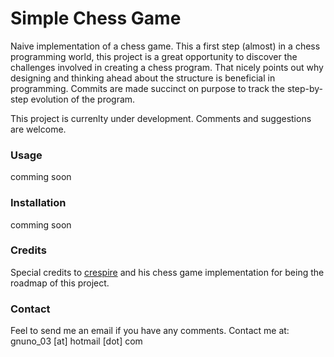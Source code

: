 # Simple Chess Game

Naive implementation of a chess game. This a first step (almost) in a chess programming world, this project is a great opportunity to discover the challenges involved in creating a chess program. That nicely points out why designing and thinking ahead about the structure is beneficial in programming.
Commits are made succinct on purpose to track the step-by-step evolution of the program.


This project is currenlty under development. Comments and suggestions are welcome.

### Usage

comming soon

### Installation

comming soon

### Credits

Special credits to [crespire](https://github.com/crespire/ruby_chess) and his chess game implementation for being the roadmap of this project.

### Contact

Feel to send me an email if you have any comments. 
Contact me at: gnuno_03 [at] hotmail [dot] com
